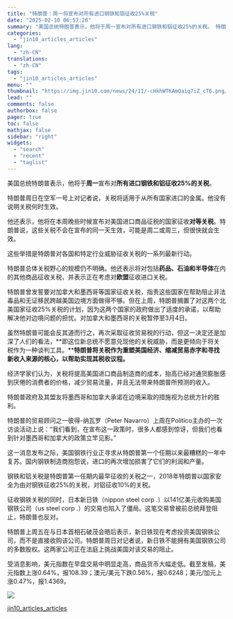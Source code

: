 ```yaml
---
title: "特朗普：周一将宣布对所有进口钢铁和铝征收25%关税"
date: "2025-02-10 06:57:28"
summary: "美国总统特朗普表示，他将于周一宣布对所有进口钢铁和铝征收25%的关税。 特朗普周日在空军一号上对记者..."
categories:
  - "jin10_articles_articles"
lang:
  - "zh-CN"
translations:
  - "zh-CN"
tags:
  - "jin10_articles_articles"
menu: ""
thumbnail: "https://img.jin10.com/news/24/11/-cHkhWTKAmQaiq7iZ_cT6.png/lite"
lead: ""
comments: false
authorbox: false
pager: true
toc: false
mathjax: false
sidebar: "right"
widgets:
  - "search"
  - "recent"
  - "taglist"
---
```


美国总统特朗普表示，他将于**周一**宣布对**所有进口钢铁和铝征收25%的关税**。

特朗普周日在空军一号上对记者说，关税将适用于从所有国家进口的金属。他没有说明关税何时生效。

他还表示，他将在本周晚些时候宣布对美国进口商品征税的国家征收**对等关税**。特朗普说，这些关税不会在宣布的同一天生效，可能是周二或周三，但很快就会生效。

这些举措是特朗普对各国和特定行业威胁征收关税的一系列最新行动。

特朗普总体关税野心的规模仍不明确。他还表示将对包括**药品、石油和半导体**在内的其他商品征收关税，并表示正在考虑对**欧盟**征收进口关税。

特朗普曾发誓要对加拿大和墨西哥等国家征收关税，指责这些国家在帮助阻止非法毒品和无证移民跨越美国边境方面做得不够。但在上周，特朗普搁置了对这两个北美国家征收25%关税的计划，因为这两个国家的政府做出了适度的承诺，以帮助解决他对边境问题的担忧。对加拿大和墨西哥的关税暂停至3月4日。

虽然特朗普可能会反其道而行之，再次采取征收贸易税的行动，但这一决定还是加深了人们的看法，**即这位新总统不愿意兑现他的关税威胁，而是更倾向于将关税作为一种谈判工具。****特朗普将关税作为重塑美国经济、缩减贸易赤字和寻找新收入来源的核心，以帮助实现其税收议程。**

经济学家们认为，关税将提高美国进口商品制造商的成本，抬高已经对通货膨胀感到厌倦的消费者的价格，减少贸易流量，并且无法带来特朗普所预测的收入。

特朗普政府及其盟友将墨西哥和加拿大承诺在边境采取的措施视为总统方针的胜利。

特朗普的贸易顾问之一彼得-纳瓦罗（Peter Navarro）上周在Politico主办的一次访谈活动上说：“我们看到，在宣布这一政策时，很多人都感到惊讶，但我们也看到针对墨西哥和加拿大的政策立竿见影。”

这一消息发布之际，美国钢铁行业正寻求从特朗普第一个任期以来最糟糕的一年中复苏。国内钢铁制造商抱怨说，进口的再次增加损害了它们的利润和产量。

钢铁和铝关税是特朗普第一任期内最早征收的关税之一，2018年特朗普以国家安全为由对钢铁征收25%的关税，对铝征收10%的关税。

征收钢铁关税的同时，日本新日铁（nippon steel corp .）以141亿美元收购美国钢铁公司（us steel corp .）的交易也陷入了僵局。这笔交易曾被前总统拜登阻止，特朗普也反对。




特朗普上周五在与日本首相石破茂会晤后表示，新日铁现在考虑投资美国钢铁公司，而不是直接收购该公司。特朗普周日对记者说，新日铁不能拥有美国钢铁公司的多数股权。这两家公司正在法庭上挑战美国对该交易的阻止。

受消息影响，美元指数在早盘交易中明显走高，商品货币大幅走低。截至发稿，美元指数上涨0.64%，报108.39；澳元/美元下跌0.56%，报0.6248；美元/加元上涨0.47%，报1.4369。

![](https://img.jin10.com/news/25/02/qGVrdrCd13qwKqruI8OzW.png)

[jin10_articles_articles](https://xnews.jin10.com/details/162270)
